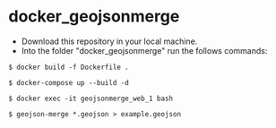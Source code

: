 # docker_geojsonmerge

- Download this repository in your local machine. 
- Into the folder "docker_geojsonmerge" run the follows commands:

``$ docker build -f Dockerfile .``

``$ docker-compose up --build -d``

``$ docker exec -it geojsonmerge_web_1 bash``

``$ geojson-merge *.geojson > example.geojson``
